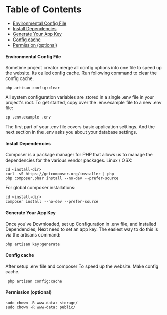 Table of Contents
=================

* [Environmental Config File](#environmental-config-file)
* [Install Dependencies](#install-dependencies)
* [Generate Your App Key](#generate-your-app-key)
* [Config cache](#config-cache)
* [Permission (optional)](#permission-optional)



#### Environmental Config File

Sometime project creator merge all config options into one file to speed up the website. Its called config cache. Run following command to clear the config cache.

```
php artisan config:clear
```

All system configuration variables are stored in a single .env file in your project's root. To get started, copy over the .env.example file to a new .env file:

```
cp .env.example .env
```
The first part of your .env file covers basic application settings. And the next section in the .env asks you about your database settings. 


#### Install Dependencies

Composer is a package manager for PHP that allows us to manage the dependencies for the various vendor packages.
Linux / OSX:

```
cd <install-dir>
curl -sS https://getcomposer.org/installer | php
php composer.phar install --no-dev --prefer-source
```

For global composer installations:

```
cd <install-dir>
composer install --no-dev --prefer-source
```

#### Generate Your App Key
Once you've Downloaded, set up Configuration in .env file, and Installed Dependencies, Next need to set an app key. The easiest way to do this is via the artisans command:
```
php artisan key:generate
```

#### Config cache
After setup .env file and composer To speed up the website. Make config cache.

```
 php artisan config:cache
```


#### Permission (optional)
```
sudo chown -R www-data: storage/
sudo chown -R www-data: public/
```
